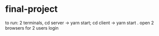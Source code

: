 # final-project
to run: 2 terminals, cd server -> yarn start; cd client -> yarn start
. open 2 browsers for 2 users login
